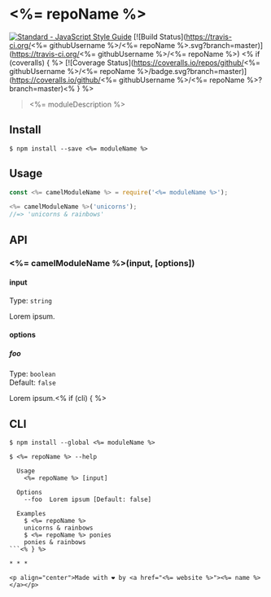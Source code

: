 # <%= repoName %>

[![Standard - JavaScript Style Guide](https://img.shields.io/badge/code%20style-standard-brightgreen.svg)](https://standardjs.com/)
[![Build Status](https://travis-ci.org/<%= githubUsername %>/<%= repoName %>.svg?branch=master)](https://travis-ci.org/<%= githubUsername %>/<%= repoName %>)
<% if (coveralls) { %> [![Coverage Status](https://coveralls.io/repos/github/<%= githubUsername %>/<%= repoName %>/badge.svg?branch=master)](https://coveralls.io/github/<%= githubUsername %>/<%= repoName %>?branch=master)<% } %>

> <%= moduleDescription %>

## Install

```
$ npm install --save <%= moduleName %>
```

## Usage

```js
const <%= camelModuleName %> = require('<%= moduleName %>');

<%= camelModuleName %>('unicorns');
//=> 'unicorns & rainbows'
```

## API

### <%= camelModuleName %>(input, [options])

#### input

Type: `string`

Lorem ipsum.

#### options

##### foo

Type: `boolean`<br>
Default: `false`

Lorem ipsum.<% if (cli) { %>

## CLI

```
$ npm install --global <%= moduleName %>
```

```
$ <%= repoName %> --help

  Usage
    <%= repoName %> [input]

  Options
    --foo  Lorem ipsum [Default: false]

  Examples
    $ <%= repoName %>
    unicorns & rainbows
    $ <%= repoName %> ponies
    ponies & rainbows
```<% } %>

* * *

<p align="center">Made with ❤ by <a href="<%= website %>"><%= name %></a></p>
